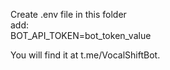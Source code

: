 Create .env file in this folder  
add:  
BOT_API_TOKEN=bot_token_value  


 You will find it at t.me/VocalShiftBot. 